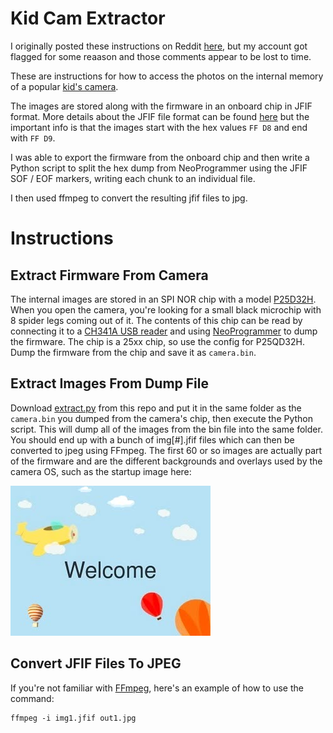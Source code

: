 # Kid Cam Extractor
I originally posted these instructions on Reddit [here](https://www.reddit.com/r/AskElectronics/comments/15zgc1u/comment/mic2ws1/), but my account got flagged for some reaason and those comments appear to be lost to time.

These are instructions for how to access the photos on the internal memory of a popular [kid's camera](https://www.amazon.com/dp/B087ZTH98B).

The images are stored along with the firmware in an onboard chip in JFIF format. More details about the JFIF file format can be found [here](https://en.wikipedia.org/wiki/JPEG_File_Interchange_Format) but the important info is that the images start with the hex values `FF D8` and end with `FF D9`.

I was able to export the firmware from the onboard chip and then write a Python script to split the hex dump from NeoProgrammer using the JFIF SOF / EOF markers, writing each chunk to an individual file.

I then used ffmpeg to convert the resulting jfif files to jpg.

# Instructions

## Extract Firmware From Camera
The internal images are stored in an SPI NOR chip with a model [P25D32H](https://www.lcsc.com/product-detail/C5263842.html). When you open the camera, you're looking for a small black microchip with 8 spider legs coming out of it. The contents of this chip can be read by connecting it to a [CH341A USB reader](https://www.amazon.com/dp/B07RV35D4B) and using [NeoProgrammer](https://github.com/GioLangLe/CH341B-NeoProgramer) to dump the firmware. The chip is a 25xx chip, so use the config for P25QD32H. Dump the firmware from the chip and save it as `camera.bin`.

## Extract Images From Dump File
Download [extract.py](https://github.com/thephenakist/kid-cam-extractor/blob/main/extract.py?raw=true) from this repo and put it in the same folder as the `camera.bin` you dumped from the camera's chip, then execute the Python script. This will dump all of the images from the bin file into the same folder. You should end up with a bunch of img[#].jfif files which can then be converted to jpeg using FFmpeg. The first 60 or so images are actually part of the firmware and are the different backgrounds and overlays used by the camera OS, such as the startup image here:

![Welcome screen image used by the camera](https://github.com/thephenakist/kid-cam-extractor/blob/main/Overlays/out50.jpg?raw=true)

## Convert JFIF Files To JPEG
If you're not familiar with [FFmpeg](https://www.ffmpeg.org/download.html), here's an example of how to use the command:

```
ffmpeg -i img1.jfif out1.jpg
```
